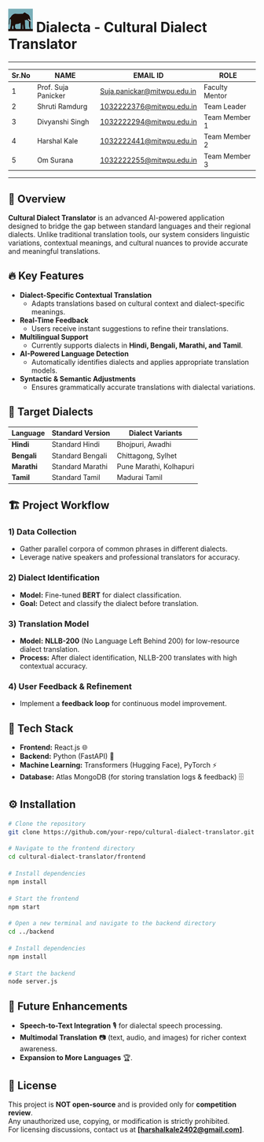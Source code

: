 # <img src="frontend/public/icon3.png" alt="Dialecta Logo" width="50" height="50"> Dialecta - Cultural Dialect Translator

_________________________________________________________________________________
| Sr.No |        NAME         |           EMAIL ID           |      ROLE       |
|-------|---------------------|------------------------------|-----------------|
| 1     | Prof. Suja Panicker | Suja.panickar@mitwpu.edu.in  | Faculty Mentor  |
| 2     | Shruti Ramdurg      | 1032222376@mitwpu.edu.in     | Team Leader     |
| 3     | Divyanshi Singh     | 1032222294@mitwpu.edu.in     | Team Member 1   |
| 4     | Harshal Kale        | 1032222441@mitwpu.edu.in     | Team Member 2   |
| 5     | Om Surana           | 1032222255@mitwpu.edu.in     | Team Member 3   |
_________________________________________________________________________________

## 📝 Overview
**Cultural Dialect Translator** is an advanced AI-powered application designed to bridge the gap between standard languages and their regional dialects. Unlike traditional translation tools, our system considers linguistic variations, contextual meanings, and cultural nuances to provide accurate and meaningful translations.

## 🔥 Key Features
- **Dialect-Specific Contextual Translation** 
  - Adapts translations based on cultural context and dialect-specific meanings.
- **Real-Time Feedback** 
  - Users receive instant suggestions to refine their translations.
- **Multilingual Support** 
  - Currently supports dialects in **Hindi, Bengali, Marathi, and Tamil**.
- **AI-Powered Language Detection** 
  - Automatically identifies dialects and applies appropriate translation models.
- **Syntactic & Semantic Adjustments** 
  - Ensures grammatically accurate translations with dialectal variations.

## 🎯 Target Dialects
| Language  | Standard Version | Dialect Variants         |
|-----------|-----------------|--------------------------|
| **Hindi**  | Standard Hindi  | Bhojpuri, Awadhi        |
| **Bengali** | Standard Bengali | Chittagong, Sylhet     |
| **Marathi** | Standard Marathi | Pune Marathi, Kolhapuri |
| **Tamil**  | Standard Tamil  | Madurai Tamil           |

## 🏗️ Project Workflow
### 1) **Data Collection**
- Gather parallel corpora of common phrases in different dialects.
- Leverage native speakers and professional translators for accuracy.

### 2️) **Dialect Identification**
- **Model:** Fine-tuned **BERT** for dialect classification.
- **Goal:** Detect and classify the dialect before translation.

### 3️) **Translation Model**
- **Model:** **NLLB-200** (No Language Left Behind 200) for low-resource dialect translation.
- **Process:** After dialect identification, NLLB-200 translates with high contextual accuracy.

### 4️) **User Feedback & Refinement**
- Implement a **feedback loop** for continuous model improvement.

## 🚀 Tech Stack
- **Frontend:** React.js 🌐
- **Backend:** Python (FastAPI) 🐍
- **Machine Learning:** Transformers (Hugging Face), PyTorch ⚡
- **Database:** Atlas MongoDB (for storing translation logs & feedback) 🗄️

## ⚙️ Installation
```bash
# Clone the repository
git clone https://github.com/your-repo/cultural-dialect-translator.git

# Navigate to the frontend directory
cd cultural-dialect-translator/frontend

# Install dependencies
npm install

# Start the frontend
npm start

# Open a new terminal and navigate to the backend directory
cd ../backend

# Install dependencies
npm install

# Start the backend
node server.js
```

## 🎯 Future Enhancements
- **Speech-to-Text Integration** 🎙️ for dialectal speech processing.
- **Multimodal Translation** 📷 (text, audio, and images) for richer context awareness.
- **Expansion to More Languages** 🏆.

## 📜 License
This project is **NOT open-source** and is provided only for **competition review**.  
Any unauthorized use, copying, or modification is strictly prohibited.  
For licensing discussions, contact us at **[harshalkale2402@gmail.com]**.


